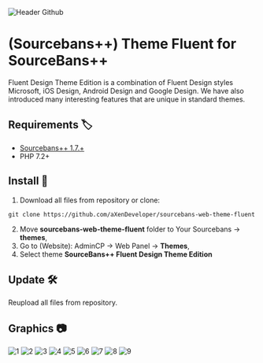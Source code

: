 ![Header Github](https://raw.githubusercontent.com/aXenDeveloper/sourcebans-web-theme-fluent/master/sourcebans-web-theme-fluent/screenshot.jpg)

# (Sourcebans++) Theme Fluent for SourceBans++

Fluent Design Theme Edition is a combination of Fluent Design styles Microsoft, iOS Design, Android Design and Google Design. We have also introduced many interesting features that are unique in standard themes.

## Requirements 🏷️

- [Sourcebans++ 1.7.+](https://github.com/sbpp/sourcebans-pp/)
- PHP 7.2+

## Install 🧰

1. Download all files from repository or clone:

```
git clone https://github.com/aXenDeveloper/sourcebans-web-theme-fluent
```

2. Move **sourcebans-web-theme-fluent** folder to Your Sourcebans -> **themes**,
3. Go to (Website): AdminCP -> Web Panel -> **Themes**,
4. Select theme **SourceBans++ Fluent Design Theme Edition**

## Update 🛠️

Reupload all files from repository.

## Graphics 📷

![1](https://raw.githubusercontent.com/aXenDeveloper/sourcebans-web-theme-fluent/master/screenshots/1.png)
![2](https://raw.githubusercontent.com/aXenDeveloper/sourcebans-web-theme-fluent/master/screenshots/2.png)
![3](https://raw.githubusercontent.com/aXenDeveloper/sourcebans-web-theme-fluent/master/screenshots/3.png)
![4](https://raw.githubusercontent.com/aXenDeveloper/sourcebans-web-theme-fluent/master/screenshots/4.png)
![5](https://raw.githubusercontent.com/aXenDeveloper/sourcebans-web-theme-fluent/master/screenshots/5.png)
![6](https://raw.githubusercontent.com/aXenDeveloper/sourcebans-web-theme-fluent/master/screenshots/6.png)
![7](https://raw.githubusercontent.com/aXenDeveloper/sourcebans-web-theme-fluent/master/screenshots/7.png)
![8](https://raw.githubusercontent.com/aXenDeveloper/sourcebans-web-theme-fluent/master/screenshots/8.png)
![9](https://raw.githubusercontent.com/aXenDeveloper/sourcebans-web-theme-fluent/master/screenshots/9.png)
